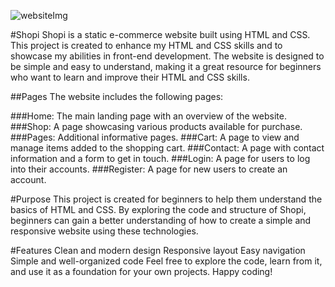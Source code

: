 ![websiteImg](https://github.com/user-attachments/assets/a3b146bf-6232-4e74-bb95-b1f656a511c1)


#Shopi
Shopi is a static e-commerce website built using HTML and CSS. This project is created to enhance my HTML and CSS skills and to showcase my abilities in front-end development. The website is designed to be simple and easy to understand, making it a great resource for beginners who want to learn and improve their HTML and CSS skills.

##Pages
The website includes the following pages:

###Home: The main landing page with an overview of the website.
###Shop: A page showcasing various products available for purchase.
###Pages: Additional informative pages.
###Cart: A page to view and manage items added to the shopping cart.
###Contact: A page with contact information and a form to get in touch.
###Login: A page for users to log into their accounts.
###Register: A page for new users to create an account.

#Purpose
This project is created for beginners to help them understand the basics of HTML and CSS. By exploring the code and structure of Shopi, beginners can gain a better understanding of how to create a simple and responsive website using these technologies.

#Features
Clean and modern design
Responsive layout
Easy navigation
Simple and well-organized code
Feel free to explore the code, learn from it, and use it as a foundation for your own projects. Happy coding!
